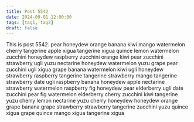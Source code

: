 ```yaml
---
title: Post 5542
date: 2024-09-01 12:00:00
tags: [tag1, tag2]
draft: false
---
```

This is post 5542.
pear
honeydew
orange
banana
kiwi
mango
watermelon
cherry
tangerine
apple
xigua
tangerine
xigua
quince
lemon
watermelon
zucchini
honeydew
raspberry
zucchini
orange
kiwi
pear
zucchini
strawberry
ugli
yuzu
nectarine
honeydew
watermelon
yuzu
grape
pear
zucchini
ugli
xigua
grape
banana
watermelon
kiwi
ugli
honeydew
strawberry
raspberry
tangerine
tangerine
strawberry
mango
tangerine
strawberry
date
ugli
raspberry
banana
honeydew
apple
nectarine
strawberry
watermelon
raspberry
fig
honeydew
pear
elderberry
ugli
date
zucchini
pear
fig
watermelon
elderberry
cherry
zucchini
kiwi
tangerine
yuzu
cherry
lemon
nectarine
yuzu
cherry
honeydew
honeydew
orange
grape
banana
grape
strawberry
strawberry
tangerine
zucchini
yuzu
quince
xigua
grape
quince
mango
xigua
tangerine
xigua
